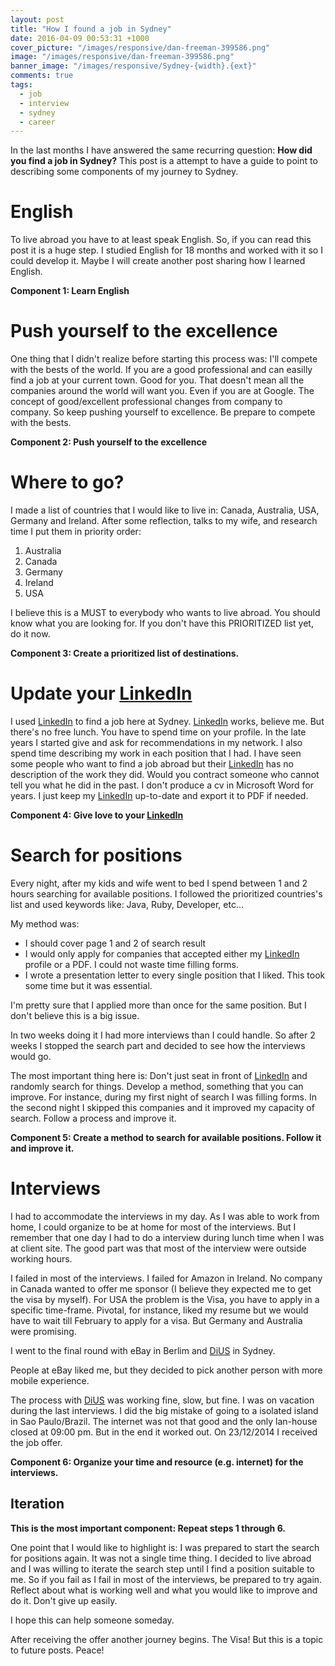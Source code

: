 ```yaml
---
layout: post
title: "How I found a job in Sydney"
date: 2016-04-09 00:53:31 +1000
cover_picture: "/images/responsive/dan-freeman-399586.png"
image: "/images/responsive/dan-freeman-399586.png"
banner_image: "/images/responsive/Sydney-{width}.{ext}"
comments: true
tags: 
  - job
  - interview
  - sydney
  - career
---
```

In the last months I have answered the same recurring question: **How did you find a job in Sydney?**
This post is a attempt to have a guide to point to describing some components of my journey to Sydney.

<!-- more -->

# English

To live abroad you have to at least speak English. So, if you can read this post it is a huge step. I studied English for 18 months and worked with it so I could develop it. Maybe I will create another post sharing how I learned English.

**Component 1: Learn English**

# Push yourself to the excellence
One thing that I didn't realize before starting this process was: I'll compete with the bests of the world. If you are a good professional and can easilly find a job at your current town. Good for you. That doesn't mean all the companies around the world will want you. Even if you are at Google. The concept of good/excellent professional changes from company to company. So keep pushing yourself to excellence. Be prepare to compete with the bests.

**Component 2: Push yourself to the excellence**

# Where to go?

I made a list of countries that I would like to live in: Canada, Australia, USA, Germany and Ireland. After some reflection, talks to my wife, and research time I put them in priority order:


1. Australia
2. Canada
3. Germany
4. Ireland
5. USA


I believe this is a MUST to everybody who wants to live abroad. You should know what you are looking for. If you don't have this PRIORITIZED list yet, do it now.

**Component 3: Create a prioritized list of destinations.**

# Update your [LinkedIn](http://www.linkedin.com)

I used [LinkedIn](http://www.linkedin.com) to find a job here at Sydney. [LinkedIn](http://www.linkedin.com) works, believe me. But there's no free lunch. You have to spend time on your profile. In the late years I started give and ask for recommendations in my network. I also spend time describing my work in each position that I had. I have seen some people who want to find a job abroad but their [LinkedIn](http://www.linkedin.com)  has no description of the work they did. Would you contract someone who cannot tell you what he did in the past. I don't produce a cv in Microsoft Word for years. I just keep my [LinkedIn](http://www.linkedin.com) up-to-date and export it to PDF if needed.

**Component 4: Give love to your [LinkedIn](http://www.linkedin.com)**

# Search for positions

Every night, after my kids and wife went to bed I spend between 1 and 2 hours searching for available positions. I followed the prioritized countries's list and used keywords like: Java, Ruby, Developer, etc...

My method was:

* I should cover page 1 and 2 of search result
* I would only apply for companies that accepted either my [LinkedIn](http://www.linkedin.com) profile or a PDF. I could not waste time filling forms.
* I wrote a presentation letter to every single position that I liked. This took some time but it was essential.

I'm pretty sure that I applied more than once for the same position. But I don't believe this is a big issue.

In two weeks doing it I had more interviews than I could handle. So after 2 weeks I stopped the search part and decided to see how the interviews would go.

The most important thing here is: Don't just seat in front of [LinkedIn](http://www.linkedin.com) and randomly search for things. Develop a method, something that you can improve. For instance, during my first night of search I was filling forms. In the second night I skipped this companies and it improved my capacity of search. Follow a process and improve it.

**Component 5: Create a method to search for available positions. Follow it and improve it.**

# Interviews

I had to accommodate the interviews in my day. As I was able to work from home, I could organize to be at home for most of the interviews. But I remember that one day I had to do a interview during lunch time when I was at client site. The good part was that most of the interview were outside working hours.

I failed in most of the interviews. I failed for Amazon in Ireland. No company in Canada wanted to offer me sponsor (I believe they expected me to get the visa by myself). For USA the problem is the Visa, you have to apply in a specific time-frame. Pivotal, for instance, liked my resume but we would have to wait till February to apply for a visa. But Germany and Australia were promising.

I went to the final round with eBay in Berlim and [DiUS](http://www.dius.com.au) in Sydney.

People at eBay liked me, but they decided to pick another person with more mobile experience.

The process with [DiUS](http://www.dius.com.au) was working fine, slow, but fine. I was on vacation during the last interviews. I did the big mistake of going to a isolated island in Sao Paulo/Brazil. The internet was not that good and the only lan-house closed at 09:00 pm. But in the end it worked out. On 23/12/2014 I received the job offer.

**Component 6: Organize your time and resource (e.g. internet)  for the interviews.**

## Iteration

**This is the most important component: Repeat steps 1 through 6.**

One point that I would like to highlight is: I was prepared to start the search for positions again. It was not a single time thing. I decided to live abroad and I was willing to iterate the search step until I find a position suitable to me. So if you fail as I fail in most of the interviews, be prepared to try again. Reflect about what is working well and what you would like to improve and do it. Don't give up easily.

I hope this can help someone someday.

After receiving the offer another journey begins. The Visa! But this is a topic to future posts. Peace!

